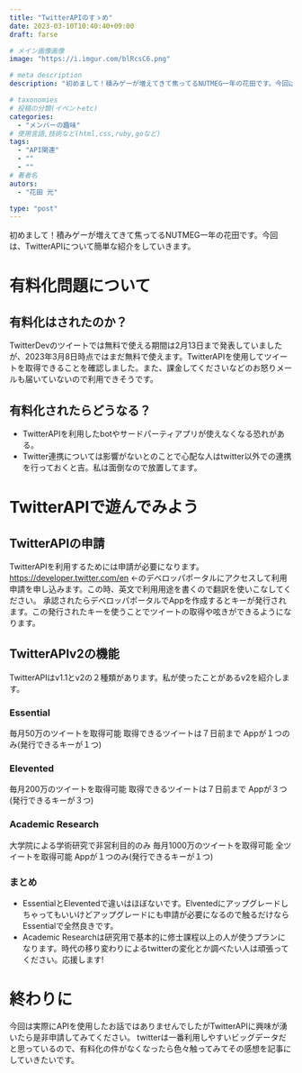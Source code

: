 ```yaml
---
title: "TwitterAPIのすゝめ"
date: 2023-03-10T10:40:40+09:00
draft: farse

# メイン画像画像
image: "https://i.imgur.com/blRcsC6.png"

# meta description
description: "初めまして！積みゲーが増えてきて焦ってるNUTMEG一年の花田です。今回は、TwitterAPIについて簡単な紹介をしていきます。"

# taxonomies
# 投稿の分類(イベントetc)
categories:
  - "メンバーの趣味"
# 使用言語,技術など(html,css,ruby,goなど)
tags:
  - "API関連"
  - ""
  - ""
# 著者名
autors:
  - "花田 光"

type: "post"
---
```

初めまして！積みゲーが増えてきて焦ってるNUTMEG一年の花田です。今回は、TwitterAPIについて簡単な紹介をしていきます。

# 有料化問題について
## 有料化はされたのか？
TwitterDevのツイートでは無料で使える期間は2月13日まで発表していましたが、2023年3月8日時点ではまだ無料で使えます。TwitterAPIを使用してツイートを取得できることを確認しました。また、課金してくださいなどのお怒りメールも届いていないので利用できそうです。

## 有料化されたらどうなる？
- TwitterAPIを利用したbotやサードパーティアプリが使えなくなる恐れがある。
- Twitter連携については影響がないとのことで心配な人はtwitter以外での連携を行っておくと吉。私は面倒なので放置してます。


# TwitterAPIで遊んでみよう
## TwitterAPIの申請
TwitterAPIを利用するためには申請が必要になります。
https://developer.twitter.com/en ←のデベロッパポータルにアクセスして利用申請を申し込みます。この時、英文で利用用途を書くので翻訳を使いこなしてください。
承認されたらデベロッパポータルでAppを作成するとキーが発行されます。この発行されたキーを使うことでツイートの取得や呟きができるようになります。

## TwitterAPIv2の機能
TwitterAPIはv1.1とv2の２種類があります。私が使ったことがあるv2を紹介します。
### Essential
毎月50万のツイートを取得可能
取得できるツイートは７日前まで
Appが１つのみ(発行できるキーが１つ)

### Elevented
毎月200万のツイートを取得可能
取得できるツイートは７日前まで
Appが３つ(発行できるキーが３つ)

### Academic Research
大学院による学術研究で非営利目的のみ
毎月1000万のツイートを取得可能
全ツイートを取得可能
Appが１つのみ(発行できるキーが１つ)

### まとめ
- EssentialとEleventedで違いはほぼないです。Elventedにアップグレードしちゃってもいいけどアップグレードにも申請が必要になるので触るだけならEssentialで全然良きです。
- Academic Researchは研究用で基本的に修士課程以上の人が使うプランになります。時代の移り変わりによるtwitterの変化とか調べたい人は頑張ってください。応援します!

# 終わりに
今回は実際にAPIを使用したお話ではありませんでしたがTwitterAPIに興味が湧いたら是非申請してみてください。
twitterは一番利用しやすいビッグデータだと思っているので、有料化の件がなくなったら色々触ってみてその感想を記事にしていきたいです。
